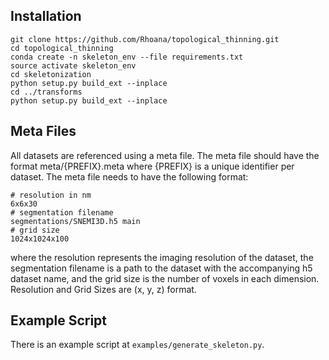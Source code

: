 ## Installation

```
git clone https://github.com/Rhoana/topological_thinning.git
cd topological_thinning
conda create -n skeleton_env --file requirements.txt
source activate skeleton_env
cd skeletonization
python setup.py build_ext --inplace
cd ../transforms
python setup.py build_ext --inplace
```

## Meta Files

All datasets are referenced using a meta file. The meta file should have the format meta/{PREFIX}.meta where {PREFIX} is a unique identifier per dataset. The meta file needs to have the following format:

```
# resolution in nm
6x6x30
# segmentation filename
segmentations/SNEMI3D.h5 main
# grid size
1024x1024x100
```
where the resolution represents the imaging resolution of the dataset, the segmentation filename is a path to the dataset with the accompanying h5 dataset name, and the grid size is the number of voxels in each dimension. Resolution and Grid Sizes are (x, y, z) format.


## Example Script

There is an example script at `examples/generate_skeleton.py`.